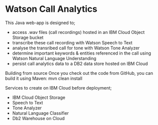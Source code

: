 # Watson Call Analytics 
This Java web-app is designed to; 
- access .wav files (call recordings) hosted in an IBM Cloud Object Storage bucket
- transcribe these call recording with Watson Speech to Text 
- analyse the transribed call for tone with Watson Tone Analyzer
- determine important keywords & entities referenced in the call using Watson Natural Language Understanding
- persist call analytics data to a DB2 data store hosted on IBM Cloud 

Building from source 
Once you check out the code from GitHub, you can build it using Maven:
mvn clean install

Services to create on IBM Cloud before deployment; 
- IBM Cloud Object Storage
- Speech to Text 
- Tone Analyzer
- Natural Language Classifier 
- Db2 Warehouse on Cloud 
